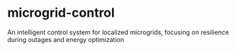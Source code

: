 # microgrid-control
An intelligent control system for localized microgrids, focusing on resilience during outages and energy optimization
